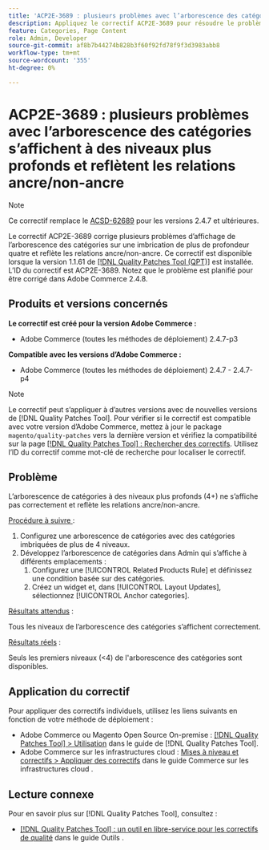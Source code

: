 ```yaml
---
title: 'ACP2E-3689 : plusieurs problèmes avec l’arborescence des catégories s’affichent à des niveaux plus profonds et reflètent les relations ancre/non-ancre'
description: Appliquez le correctif ACP2E-3689 pour résoudre le problème d’Adobe Commerce avec un affichage de l’arborescence des catégories sur plus de quatre profondeurs d’imbrication et reflétant les relations ancre/non-ancre.
feature: Categories, Page Content
role: Admin, Developer
source-git-commit: af8b7b44274b828b3f60f92fd78f9f3d3983abb8
workflow-type: tm+mt
source-wordcount: '355'
ht-degree: 0%

---
```



# ACP2E-3689 : plusieurs problèmes avec l’arborescence des catégories s’affichent à des niveaux plus profonds et reflètent les relations ancre/non-ancre

>[!NOTE]
>
>Ce correctif remplace le [ACSD-62689](/help/tools/quality-patches-tool/patches-available-in-qpt/v1-1-57/acsd-62689-customer-add-categories-issue-related-product-rules-and-widgets.md) pour les versions 2.4.7 et ultérieures.

Le correctif ACP2E-3689 corrige plusieurs problèmes d’affichage de l’arborescence des catégories sur une imbrication de plus de profondeur quatre et reflète les relations ancre/non-ancre. Ce correctif est disponible lorsque la version 1.1.61 de [[!DNL Quality Patches Tool (QPT)]](/help/tools/quality-patches-tool/quality-patches-tool-to-self-serve-quality-patches.md) est installée. L’ID du correctif est ACP2E-3689. Notez que le problème est planifié pour être corrigé dans Adobe Commerce 2.4.8.

## Produits et versions concernés

**Le correctif est créé pour la version Adobe Commerce :**

* Adobe Commerce (toutes les méthodes de déploiement) 2.4.7-p3

**Compatible avec les versions d’Adobe Commerce :**

* Adobe Commerce (toutes les méthodes de déploiement) 2.4.7 - 2.4.7-p4

>[!NOTE]
>
>Le correctif peut s’appliquer à d’autres versions avec de nouvelles versions de [!DNL Quality Patches Tool]. Pour vérifier si le correctif est compatible avec votre version d’Adobe Commerce, mettez à jour le package `magento/quality-patches` vers la dernière version et vérifiez la compatibilité sur la page [[!DNL Quality Patches Tool] : Rechercher des correctifs](https://experienceleague.adobe.com/tools/commerce-quality-patches/index.html?lang=fr). Utilisez l’ID du correctif comme mot-clé de recherche pour localiser le correctif.

## Problème

L’arborescence de catégories à des niveaux plus profonds (4+) ne s’affiche pas correctement et reflète les relations ancre/non-ancre.

<u>Procédure à suivre </u> :

1. Configurez une arborescence de catégories avec des catégories imbriquées de plus de 4 niveaux.
1. Développez l’arborescence de catégories dans Admin qui s’affiche à différents emplacements :
   1. Configurez une [!UICONTROL Related Products Rule] et définissez une condition basée sur des catégories.
   1. Créez un widget et, dans [!UICONTROL Layout Updates], sélectionnez [!UICONTROL Anchor categories].

<u>Résultats attendus</u> :

Tous les niveaux de l’arborescence des catégories s’affichent correctement.

<u>Résultats réels</u> :

Seuls les premiers niveaux (&lt;4) de l&#39;arborescence des catégories sont disponibles.

## Application du correctif

Pour appliquer des correctifs individuels, utilisez les liens suivants en fonction de votre méthode de déploiement :

* Adobe Commerce ou Magento Open Source On-premise : [[!DNL Quality Patches Tool] > Utilisation](/help/tools/quality-patches-tool/usage.md) dans le guide de [!DNL Quality Patches Tool].
* Adobe Commerce sur les infrastructures cloud : [Mises à niveau et correctifs > Appliquer des correctifs](https://experienceleague.adobe.com/docs/commerce-cloud-service/user-guide/develop/upgrade/apply-patches.html?lang=fr) dans le guide Commerce sur les infrastructures cloud .

## Lecture connexe

Pour en savoir plus sur [!DNL Quality Patches Tool], consultez :

* [[!DNL Quality Patches Tool] : un outil en libre-service pour les correctifs de qualité](/help/tools/quality-patches-tool/quality-patches-tool-to-self-serve-quality-patches.md) dans le guide Outils .
